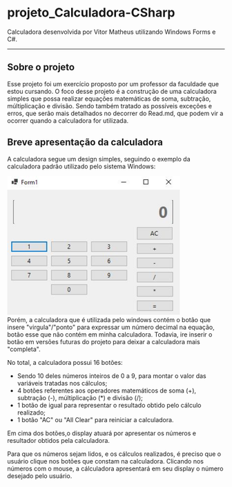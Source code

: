 # projeto_Calculadora-CSharp
Calculadora desenvolvida por Vitor Matheus utilizando Windows Forms e C#.

---

## Sobre o projeto

  Esse projeto foi um exercício proposto por um professor da faculdade que estou cursando. O foco desse projeto é a construção de uma calculadora simples que possa realizar equações matemáticas de soma, subtração, múltiplicação e divisão. Sendo também tratado as possíveis exceções e erros, que serão mais detalhados no decorrer do Read.md, que podem vir a ocorrer quando a calculadora for utilizada.

## Breve apresentação da calculadora

A calculadora segue um design simples, seguindo o exemplo da calculadora padrão utilizado pelo sistema Windows:
<div>
  <img width='400em' src="imgCalculadora/imgCalculadora.JPG">
</div>
Porém, a calculadora que é utilizada pelo windows contém o botão que insere "virgula"/"ponto" para expressar um número decimal na equação, botão esse que não contém em minha calculadora. Todavia, ire inserir o botão em versões futuras do projeto para deixar a calculadora mais "completa".

No total, a calculadora possui 16 botões:
* Sendo 10 deles números inteiros de 0 a 9, para  montar o valor das variáveis tratadas nos cálculos;
* 4 botões referentes aos operadores matemáticos de soma (+), subtração (-), múltiplicação (*) e divisão (/);
* 1 botão de igual para representar o resultado obtido pelo cálculo realizado;
* 1 botão "AC" ou "All Clear" para reiniciar a calculadora.

Em cima dos botões,o display atuará por apresentar os números e resultador obtidos pela calculadora.

Para que os números sejam lidos, e os cálculos realizados, é preciso que o usuário clique nos botões que constam na calculadora. Clicando nos números com o mouse, a cálculadora apresentará em seu display o número desejado pelo usuário.






